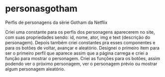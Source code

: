 # personasgotham
Perfis de personagens da série Gotham da Netflix

Criei uma constante para os perfis dos personagens aparecerem no site, com suas propriedades sendo: id, nome, ator, img e text (descrição do personagem). Depois também criei constantes pra esses componentes e para os botões de voltar, avançar e aleatório.
Designei o primeiro item para ser o primeiro perfil que aparece assim que a página carrega e criei a função para mostrar o personagem.
Criei as funções para os botões, assim podendo ver o próximo personagem, ver o personagem prévio ou mostrar algum personagem aleatório.
